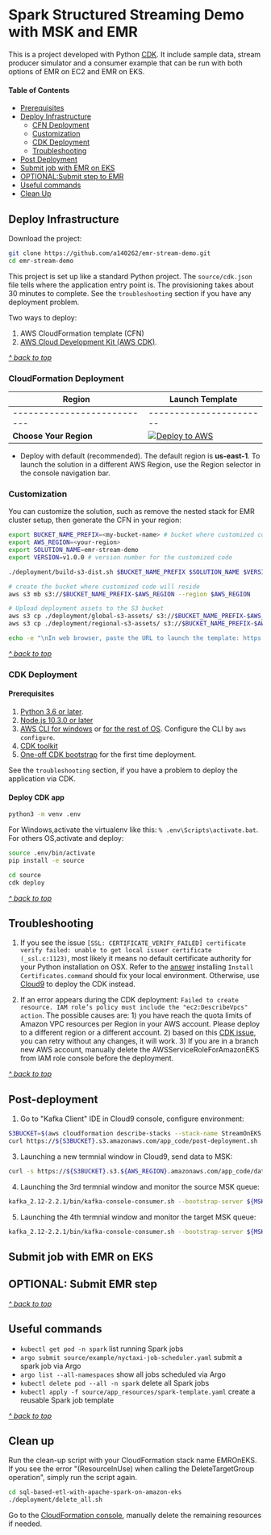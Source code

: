 # Spark Structured Streaming Demo with MSK and EMR

This is a project developed with Python [CDK](https://docs.aws.amazon.com/cdk/latest/guide/home.html).
It include sample data, stream producer simulator and a consumer example that can be run with both options of EMR on EC2 and EMR on EKS. 

#### Table of Contents
* [Prerequisites](#Prerequisites)
* [Deploy Infrastructure](#Deploy-infrastructure)
  * [CFN Deployment](#CloudFormation-Deployment)
  * [Customization](#Customization)
  * [CDK Deployment](#CDK-Deployment)
  * [Troubleshooting](#Troubleshooting)
* [Post Deployment](#Post-Deployment)
* [Submit job with EMR on EKS](#Submit-job-with-EMR-on-EKS)
* [OPTIONAL:Submit step to EMR](#OPTIONAL-Submit-emr-job)
* [Useful commands](#Useful-commands)  
* [Clean Up](#clean-up)

## Deploy Infrastructure

Download the project:
```bash
git clone https://github.com/a140262/emr-stream-demo.git
cd emr-stream-demo
```

This project is set up like a standard Python project. The `source/cdk.json` file tells where the application entry point is. The provisioning takes about 30 minutes to complete. See the `troubleshooting` section if you have any deployment problem. 

Two ways to deploy:
1. AWS CloudFormation template (CFN) 
2. [AWS Cloud Development Kit (AWS CDK)](https://docs.aws.amazon.com/cdk/latest/guide/home.html).

[*^ back to top*](#Table-of-Contents)
### CloudFormation Deployment

  |   Region  |   Launch Template |
  |  ---------------------------   |   -----------------------  |
  |  ---------------------------   |   -----------------------  |
  **Choose Your Region**| [![Deploy to AWS](source/images/00-deploy-to-aws.png)](https://console.aws.amazon.com/cloudformation/home?region=us-east-1#/stacks/quickcreate?stackName=SparkOnEKS&templateURL=https://testtestmelody.s3.amazonaws.com/emr-stream-demo/v1.0.0/emr-on-eks.template) 

* Deploy with default (recommended). The default region is **us-east-1**. 
To launch the solution in a different AWS Region, use the Region selector in the console navigation bar. 

### Customization
You can customize the solution, such as remove the nested stack for EMR cluster setup, then generate the CFN in your region: 
```bash
export BUCKET_NAME_PREFIX=<my-bucket-name> # bucket where customized code will reside
export AWS_REGION=<your-region>
export SOLUTION_NAME=emr-stream-demo
export VERSION=v1.0.0 # version number for the customized code

./deployment/build-s3-dist.sh $BUCKET_NAME_PREFIX $SOLUTION_NAME $VERSION

# create the bucket where customized code will reside
aws s3 mb s3://$BUCKET_NAME_PREFIX-$AWS_REGION --region $AWS_REGION

# Upload deployment assets to the S3 bucket
aws s3 cp ./deployment/global-s3-assets/ s3://$BUCKET_NAME_PREFIX-$AWS_REGION/$SOLUTION_NAME/$VERSION/ --recursive --acl bucket-owner-full-control
aws s3 cp ./deployment/regional-s3-assets/ s3://$BUCKET_NAME_PREFIX-$AWS_REGION/$SOLUTION_NAME/$VERSION/ --recursive --acl bucket-owner-full-control

echo -e "\nIn web browser, paste the URL to launch the template: https://console.aws.amazon.com/cloudformation/home?region=$AWS_REGION#/stacks/quickcreate?stackName=SparkOnEKS&templateURL=https://$BUCKET_NAME_PREFIX-$AWS_REGION.s3.amazonaws.com/$SOLUTION_NAME/$VERSION/sql-based-etl-with-apache-spark-on-amazon-eks.template\n"
```

[*^ back to top*](#Table-of-Contents)
### CDK Deployment

#### Prerequisites 
1. [Python 3.6 or later](https://www.python.org/downloads/).
2. [Node.js 10.3.0 or later](https://nodejs.org/en/)
3. [AWS CLI for windows](https://docs.aws.amazon.com/cli/latest/userguide/install-windows.html#install-msi-on-windows) or [for the rest of OS](https://docs.aws.amazon.com/cli/latest/userguide/install-macos.html#install-macosos-bundled). Configure the CLI by `aws configure`.
4. [CDK toolkit](https://cdkworkshop.com/15-prerequisites/500-toolkit.html)
5. [One-off CDK bootstrap](https://cdkworkshop.com/20-typescript/20-create-project/500-deploy.html) for the first time deployment.

See the `troubleshooting` section, if you have a problem to deploy the application via CDK.
#### Deploy CDK app
```bash
python3 -m venv .env
```
For Windows,activate the virtualenv like this: `% .env\Scripts\activate.bat`.
For others OS,activate and deploy:
```bash
source .env/bin/activate
pip install -e source

cd source
cdk deploy
```

[*^ back to top*](#Table-of-Contents)
## Troubleshooting

1. If you see the issue `[SSL: CERTIFICATE_VERIFY_FAILED] certificate verify failed: unable to get local issuer certificate (_ssl.c:1123)`, most likely it means no default certificate authority for your Python installation on OSX. Refer to the [answer](https://stackoverflow.com/questions/52805115/0nd) installing `Install Certificates.command` should fix your local environment. Otherwise, use [Cloud9](https://aws.amazon.com/cloud9/details/) to deploy the CDK instead.

2. If an error appears during the CDK deployment: `Failed to create resource. IAM role’s policy must include the "ec2:DescribeVpcs" action`. The possible causes are: 1) you have reach the quota limits of Amazon VPC resources per Region in your AWS account. Please deploy to a different region or a different account. 2) based on this [CDK issue](https://github.com/aws/aws-cdk/issues/9027), you can retry without any changes, it will work. 3) If you are in a branch new AWS account, manually delete the AWSServiceRoleForAmazonEKS from IAM role console before the deployment. 

[*^ back to top*](#Table-of-Contents)
## Post-deployment

1. Go to "Kafka Client" IDE in Cloud9 console, configure environment:
```bash
S3BUCKET=$(aws cloudformation describe-stacks --stack-name StreamOnEKS --query "Stacks[0].Outputs[?OutputKey=='CODEBUCKET'].OutputValue" --output text)
curl https://${S3BUCKET}.s3.amazonaws.com/app_code/post-deployment.sh | bash
```
3. Launching a new termnial window in Cloud9, send data to MSK:
```bash
curl -s https://${S3BUCKET}.s3.${AWS_REGION}.amazonaws.com/app_code/data/nycTaxiRides.gz | zcat | split -l 10000 --filter="kafka_2.12-2.2.1/bin/kafka-console-producer.sh --broker-list ${MSK_SERVER} --topic taxirides; sleep 0.2" > /dev/null
```
4. Launching the 3rd termnial window and monitor the source MSK queue:
```bash
kafka_2.12-2.2.1/bin/kafka-console-consumer.sh --bootstrap-server ${MSK_SERVER} --topic taxirides --from-beginning
```
5. Launching the 4th termnial window and monitor the target MSK queue:
```bash
kafka_2.12-2.2.1/bin/kafka-console-consumer.sh --bootstrap-server ${MSK_SERVER} --topic taxirides_output --from-beginning
```

## Submit job with EMR on EKS

## OPTIONAL: Submit EMR step



[*^ back to top*](#Table-of-Contents)
## Useful commands

 * `kubectl get pod -n spark`                         list running Spark jobs
 * `argo submit source/example/nyctaxi-job-scheduler.yaml`  submit a spark job via Argo
 * `argo list --all-namespaces`                       show all jobs scheduled via Argo
 * `kubectl delete pod --all -n spark`                delete all Spark jobs
 * `kubectl apply -f source/app_resources/spark-template.yaml` create a reusable Spark job template

[*^ back to top*](#Table-of-Contents)
## Clean up
Run the clean-up script with your CloudFormation stack name EMROnEKS. If you see the error "(ResourceInUse) when calling the DeleteTargetGroup operation", simply run the script again.
```bash
cd sql-based-etl-with-apache-spark-on-amazon-eks
./deployment/delete_all.sh
```
Go to the [CloudFormation console](https://console.aws.amazon.com/cloudformation/home?region=us-east-1), manually delete the remaining resources if needed.
